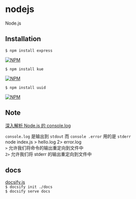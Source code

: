 nodejs
======

Node.js

## Installation

    $ npm install express

[![NPM](https://nodei.co/npm/express.png?downloads=true&stars=true)](https://nodei.co/npm/express/)

    $ npm install kue

[![NPM](https://nodei.co/npm/kue.png?downloads=true&stars=true)](https://nodei.co/npm/kue/)

    $ npm install uuid

[![NPM](https://nodei.co/npm/uuid.png?downloads=true&stars=true)](https://nodei.co/npm/uuid/)

## Note

[深入解析 Node.js 的 console.log](https://juejin.im/post/5cf0e3bc518825105c4f7ad7?utm_source=gold_browser_extension)

`console.log` 是输出到 `stdout` 而 `console .error` 用的是 `stderr`  
node index.js > hello.log 2> error.log    
`>` 允许我们将命令的输出重定向到文件中  
`2>` 允许我们将 stderr 的输出重定向到文件中  

## docs

[docsify.js](https://docsify.js.org/#/zh-cn/quickstart)  
`$ docsify init ./docs`  
`$ docsify serve docs`
